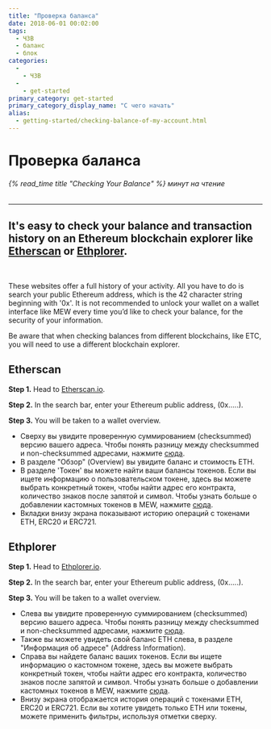 ```yaml
---
title: "Проверка баланса"
date: 2018-06-01 00:02:00
tags:
  - ЧЗВ
  - баланс
  - блок
categories:
  - 
    - ЧЗВ
  - 
    - get-started
primary_category: get-started
primary_category_display_name: "С чего начать"
alias:
  - getting-started/checking-balance-of-my-account.html
---
```


# **Проверка баланса**

###### {% read_time title "Checking Your Balance" %} минут на чтение

* * *

## It's easy to check your balance and transaction history on an Ethereum blockchain explorer like [Etherscan](https://etherscan.io) or [Ethplorer](https://ethplorer.io).

<br>

These websites offer a full history of your activity. All you have to do is search your public Ethereum address, which is the 42 character string beginning with '0x'. It is not recommended to unlock your wallet on a wallet interface like MEW every time you’d like to check your balance, for the security of your information.

Be aware that when checking balances from different blockchains, like ETC, you will need to use a different blockchain explorer.

## **Etherscan**

**Step 1.** Head to [Etherscan.io](https://etherscan.io).

**Step 2.** In the search bar, enter your Ethereum public address, (0x…..).

**Step 3.** You will be taken to a wallet overview.

-   Сверху вы увидите проверенную суммированием (checksummed) версию вашего адреса. Чтобы понять разницу между checksummed и non-checksummed адресами, нажмите [сюда](/@@@@@@/common-issues/not-checksummed/).
-   В разделе "Обзор" (Overview) вы увидите баланс и стоимость ETH.
-   В разделе 'Токен' вы можете найти ваши балансы токенов. Если вы ищете информацию о пользовательском токене, здесь вы можете выбрать конкретный токен, чтобы найти адрес его контракта, количество знаков после запятой и символ. Чтобы узнать больше о добавлении кастомных токенов в MEW, нажмите [сюда](/@@@@@@/tokens/how-to-add-custom-token/).
-   Вкладки внизу экрана показывают историю операций с токенами ETH, ERC20 и ERC721.

## **Ethplorer**

**Step 1.** Head to [Ethplorer.io](https://ethplorer.io).

**Step 2.** In the search bar, enter your Ethereum public address, (0x…..).

**Step 3.** You will be taken to a wallet overview.

-   Слева вы увидите проверенную суммированием (checksummed) версию вашего адреса. Чтобы понять разницу между checksummed и non-checksummed адресами, нажмите [сюда](/@@@@@@/common-issues/not-checksummed/).
-   Также вы можете увидеть свой баланс ETH слева, в разделе "Информация об адресе" (Address Information).
-   Справа вы найдете баланс ваших токенов. Если вы ищете информацию о кастомном токене, здесь вы можете выбрать конкретный токен, чтобы найти адрес его контракта, количество знаков после запятой и символ. Чтобы узнать больше о добавлении кастомных токенов в MEW, нажмите [сюда](/@@@@@@/tokens/how-to-add-custom-token/).
-   Внизу экрана отображается история операций с токенами ETH, ERC20 и ERC721. Если вы хотите увидеть только ETH или токены, можете применить фильтры, используя отметки сверху.
